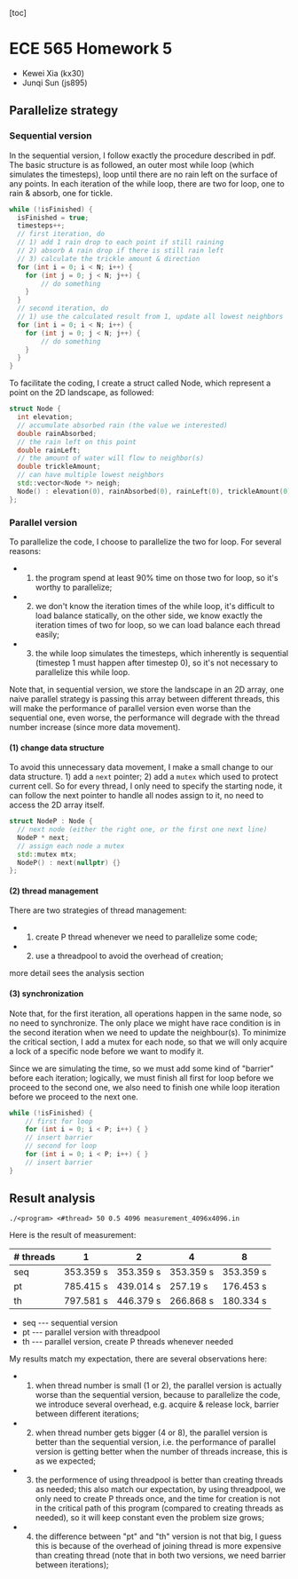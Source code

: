 [toc]

# ECE 565 Homework 5

* Kewei Xia (kx30)
* Junqi Sun (js895)

## Parallelize strategy

### Sequential version

In the sequential version, I follow exactly the procedure described in pdf. The basic structure is as followed, an outer most while loop (which simulates the timesteps), loop until there are no rain left on the surface of any points. In each iteration of the while loop, there are two for loop, one to rain & absorb, one for tickle.

```cpp
while (!isFinished) {
  isFinished = true;
  timesteps++;
  // first iteration, do
  // 1) add 1 rain drop to each point if still raining
  // 2) absorb A rain drop if there is still rain left
  // 3) calculate the trickle amount & direction
  for (int i = 0; i < N; i++) {
    for (int j = 0; j < N; j++) {
        // do something
    }
  }
  // second iteration, do
  // 1) use the calculated result from 1, update all lowest neighbors
  for (int i = 0; i < N; i++) {
    for (int j = 0; j < N; j++) {
        // do something
    }
  }
}
```

To facilitate the coding, I create a struct called Node, which represent a point on the 2D landscape, as followed:

```cpp
struct Node {
  int elevation;
  // accumulate absorbed rain (the value we interested)
  double rainAbsorbed;
  // the rain left on this point
  double rainLeft;
  // the amount of water will flow to neighbor(s)
  double trickleAmount;
  // can have multiple lowest neighbors
  std::vector<Node *> neigh;
  Node() : elevation(0), rainAbsorbed(0), rainLeft(0), trickleAmount(0) {}
};
```

### Parallel version

To parallelize the code, I choose to parallelize the two for loop. For several reasons: 

* 1) the program spend at least 90% time on those two for loop, so it's worthy to parallelize; 
* 2) we don't know the iteration times of the while loop, it's difficult to load balance statically, on the other side, we know exactly the iteration times of two for loop, so we can load balance each thread easily;
* 3) the while loop simulates the timesteps, which inherently is sequential (timestep 1 must happen after timestep 0), so it's not necessary to parallelize this while loop.

Note that, in sequential version, we store the landscape in an 2D array, one naive parallel strategy is passing this array between different threads, this will make the performance of parallel version even worse than the sequential one, even worse, the performance will degrade with the thread number increase (since more data movement).

#### (1) change data structure

To avoid this unnecessary data movement, I make a small change to our data structure. 1) add a `next` pointer; 2) add a `mutex` which used to protect current cell. So for every thread, I only need to specify the starting node, it can follow the next pointer to handle all nodes assign to it, no need to access the 2D array itself.

```cpp
struct NodeP : Node {
  // next node (either the right one, or the first one next line)
  NodeP * next;
  // assign each node a mutex
  std::mutex mtx;
  NodeP() : next(nullptr) {}
};
```

#### (2) thread management

There are two strategies of thread management:

* 1) create P thread whenever we need to parallelize some code;
* 2) use a threadpool to avoid the overhead of creation;

more detail sees the analysis section

#### (3) synchronization

Note that, for the first iteration, all operations happen in the same node, so no need to synchronize. The only place we might have race condition is in the second iteration when we need to update the neighbour(s). To minimize the critical section, I add a mutex for each node, so that we will only acquire a lock of a specific node before we want to modify it.

Since we are simulating the time, so we must add some kind of "barrier" before each iteration; logically, we must finish all first for loop before we proceed to the second one, we also need to finish one while loop iteration before we proceed to the next one.

```cpp
while (!isFinished) {
    // first for loop
    for (int i = 0; i < P; i++) { }
    // insert barrier
    // second for loop
    for (int i = 0; i < P; i++) { }
    // insert barrier
}
```

## Result analysis

`./<program> <#thread> 50 0.5 4096 measurement_4096x4096.in`

Here is the result of measurement:

| # threads | 1         | 2         | 4         | 8         |
| --------- | --------- | --------- | --------- | --------- |
| seq       | 353.359 s | 353.359 s | 353.359 s | 353.359 s |
| pt        | 785.415 s | 439.014 s | 257.19 s  | 176.453 s |
| th        | 797.581 s | 446.379 s | 266.868 s | 180.334 s |

* seq --- sequential version
* pt --- parallel version with threadpool
* th --- parallel version, create P threads whenever needed

My results match my expectation, there are several observations here:

* 1) when thread number is small (1 or 2), the parallel version is actually worse than the sequential version, because to parallelize the code, we introduce several overhead, e.g. acquire & release lock, barrier between different iterations;
* 2) when thread number gets bigger (4 or 8), the parallel version is better than the sequential version, i.e. the performance of parallel version is getting better when the number of threads increase, this is as we expected;
* 3) the performence of using threadpool is better than creating threads as needed; this also match our expectation, by using threadpool, we only need to create P threads once, and the time for creation is not in the critical path of this program (compared to creating threads as needed), so it will keep constant even the problem size grows;
* 4) the difference between "pt" and "th" version is not that big, I guess this is because of the overhead of joining thread is more expensive than creating thread (note that in both two versions, we need barrier between iterations);